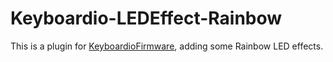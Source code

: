 # Keyboardio-LEDEffect-Rainbow

This is a plugin for [KeyboardioFirmware][fw], adding some Rainbow LED effects.

 [fw]: https://github.com/keyboardio/KeyboardioFirmware
